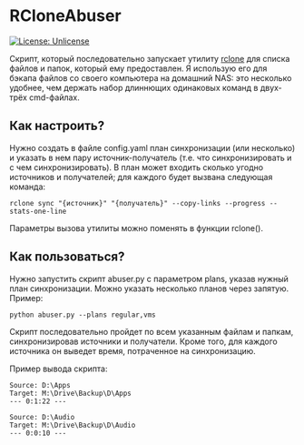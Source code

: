 # RCloneAbuser

[![License: Unlicense](https://img.shields.io/badge/license-Unlicense-blue.svg)](http://unlicense.org/)

Скрипт, который последовательно запускает утилиту [rclone](https://rclone.org) для списка файлов и папок, который ему предоставлен. Я использую его для бэкапа файлов со своего компьютера на домашний NAS: это несколько удобнее, чем держать набор длиннющих одинаковых команд в двух-трёх cmd-файлах.

## Как настроить?

Нужно создать в файле config.yaml план синхронизации (или несколько) и указать в нем пару источник-получатель (т.е. что синхронизировать и с чем синхронизировать). В план может входить сколько угодно источников и получателей; для каждого будет вызвана следующая команда:

```
rclone sync "{источник}" "{получатель}" --copy-links --progress --stats-one-line
```

Параметры вызова утилиты можно поменять в функции rclone().

## Как пользоваться?

Нужно запустить скрипт abuser.py с параметром plans, указав нужный план синхронизации. Можно указать несколько планов через запятую. Пример:

```
python abuser.py --plans regular,vms
```

Скрипт последовательно пройдет по всем указанным файлам и папкам, синхронизировав источники и получатели. Кроме того, для каждого источника он выведет время, потраченное на синхронизацию.

Пример вывода скрипта:

```
Source: D:\Apps
Target: M:\Drive\Backup\D\Apps
--- 0:1:22 ---

Source: D:\Audio
Target: M:\Drive\Backup\D\Audio
--- 0:0:10 ---
```